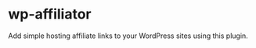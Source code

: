 wp-affiliator
=============

Add simple hosting affiliate links to your WordPress sites using this plugin.
